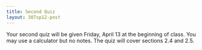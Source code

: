 ```yaml
---
title: Second Quiz
layout: 307sp12-post
---
```


Your second quiz will be given Friday, April 13 at the beginning of class. You may use a calculator but no notes. The quiz will cover sections 2.4 and 2.5. 
 

